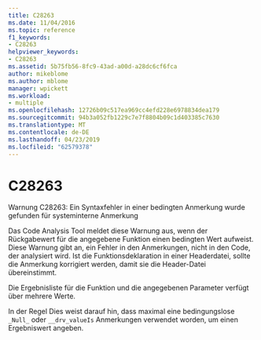 ```yaml
---
title: C28263
ms.date: 11/04/2016
ms.topic: reference
f1_keywords:
- C28263
helpviewer_keywords:
- C28263
ms.assetid: 5b75fb56-8fc9-43ad-a00d-a28dc6cf6fca
author: mikeblome
ms.author: mblome
manager: wpickett
ms.workload:
- multiple
ms.openlocfilehash: 12726b09c517ea969cc4efd228e6978834dea179
ms.sourcegitcommit: 94b3a052fb1229c7e7f8804b09c1d403385c7630
ms.translationtype: MT
ms.contentlocale: de-DE
ms.lasthandoff: 04/23/2019
ms.locfileid: "62579378"
---
```

# <a name="c28263"></a>C28263
Warnung C28263: Ein Syntaxfehler in einer bedingten Anmerkung wurde gefunden für systeminterne Anmerkung

 Das Code Analysis Tool meldet diese Warnung aus, wenn der Rückgabewert für die angegebene Funktion einen bedingten Wert aufweist. Diese Warnung gibt an, ein Fehler in den Anmerkungen, nicht in den Code, der analysiert wird. Ist die Funktionsdeklaration in einer Headerdatei, sollte die Anmerkung korrigiert werden, damit sie die Header-Datei übereinstimmt.

 Die Ergebnisliste für die Funktion und die angegebenen Parameter verfügt über mehrere Werte.

 In der Regel Dies weist darauf hin, dass maximal eine bedingungslose `_Null_` oder `__drv_valueIs` Anmerkungen verwendet worden, um einen Ergebniswert angeben.